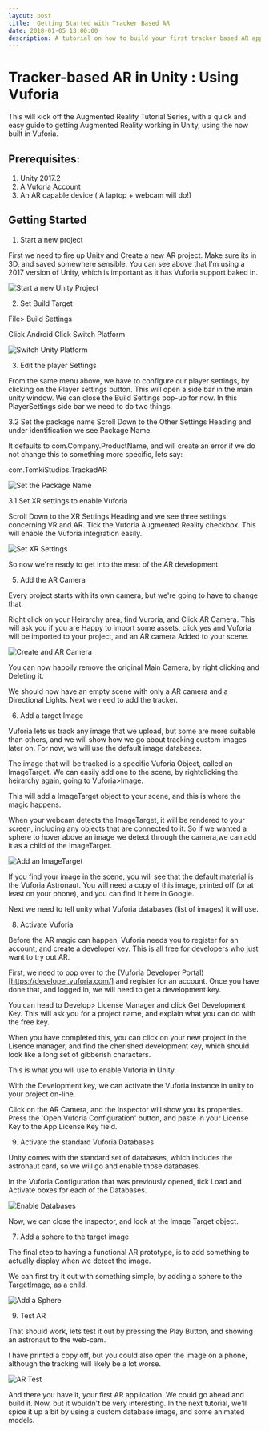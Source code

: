 ```yaml
---
layout: post
title:  Getting Started with Tracker Based AR 
date: 2018-01-05 13:00:00
description: A tutorial on how to build your first tracker based AR app with Vuforia and Unity.
---
```


# Tracker-based AR in Unity : Using Vuforia 

This will kick off the Augmented Reality Tutorial Series, with a quick and easy guide to getting Augmented Reality working in Unity, using the now built in Vuforia.

## Prerequisites:

1. Unity 2017.2
2. A Vuforia Account
3. An AR capable device ( A laptop + webcam will do!)

## Getting Started

1. Start a new project

First we need to fire up Unity and Create a new AR project. Make sure its in 3D, and saved somewhere sensible. You can see above that I'm using a 2017 version of Unity, which is important as it has Vuforia support baked in.

<div class="img_row">
	<img style="max-height: 100%"  src="{{ site.baseurl }}/img/Blogs/Tracked_AR_Vuforia/Uniny_New_Project.PNG" alt="Start a new Unity Project" title="New Project"/>
</div>

2. Set Build Target

File> Build Settings

Click Android
Click Switch Platform

<div class="img_row">
	<img style="max-height: 100%"  src="{{ site.baseurl }}/img/Blogs/Tracked_AR_Vuforia/Unity_Switch_Platform.PNG" alt="Switch Unity Platform" title="Switch Platform"/>
</div>

3. Edit the player Settings

From the same menu above, we have to configure our player settings, by clicking on the Player settings button. This will open a side bar in the main unity window. We can close the Build Settings pop-up for now. In this PlayerSettings side bar we need to do two things.

3.2 Set the package name
Scroll Down to the Other Settings Heading and under identification we see Package Name.

It defaults to com.Company.ProductName, and will create an error if we do not change this to something more specific, lets say:

com.TomkiStudios.TrackedAR

<div class="img_row">
	<img style="max-height: 100%"  src="{{ site.baseurl }}/img/Blogs/Tracked_AR_Vuforia/Unity_Package_Name.PNG" alt="Set the Package Name" title="Package Name"/>
</div>


3.1 Set XR settings to enable Vuforia

Scroll Down to the XR Settings Heading and we see three settings concerning VR and AR. Tick the Vuforia Augmented Reality checkbox. This will enable the Vuforia integration easily.

<div class="img_row">
	<img style="max-height: 100%"  src="{{ site.baseurl }}/img/Blogs/Tracked_AR_Vuforia/Unity_XR_settings.PNG" alt="Set XR Settings" title="Set XR Settings"/>
</div>


So now we're ready to get into the meat of the AR development. 

5. Add the AR Camera

Every project starts with its own camera, but we're going to have to change that. 

Right click on your Heirarchy area, find Vuroria, and Click AR Camera. This will ask you if you are Happy to import some assets, click yes and Vuforia will be imported to your project, and an AR camera Added to your scene.

<div class="img_row">
	<img style="max-height: 100%"  src="{{ site.baseurl }}/img/Blogs/Tracked_AR_Vuforia/Unity_AR_Camera.png" alt="Create and AR Camera" title="AR Camera"/>
</div>

You can now happily remove the original Main Camera, by right clicking and Deleting it.

We should now have an empty scene with only a AR camera and a Directional Lights. Next we need to add the tracker.

6. Add a target Image

Vuforia lets us track any image that we upload, but some are more suitable than others, and we will show how we go about tracking custom images later on. For now, we will use the default image databases. 

The image that will be tracked is a specific Vuforia Object, called an ImageTarget. We can easily add one to the scene, by rightclicking the heirarchy again, going to Vuforia>Image.

This will add a ImageTarget object to your scene, and this is where the magic happens. 

When your webcam detects the ImageTarget, it will be rendered to your screen, including any objects that are connected to it. So if we wanted a sphere to hover above an image we detect through the camera,we can add it as a child of the ImageTarget.

<div class="img_row">
	<img style="max-height: 100%"  src="{{ site.baseurl }}/img/Blogs/Tracked_AR_Vuforia/Unity_ImageTarget.PNG" alt="Add an ImageTarget" title="TargetImage"/>
</div>

If you find your image in the scene, you will see that the default material is the Vuforia Astronaut. You will need a copy of this image, printed off (or at least on your phone), and you can find it here in Google.

Next we need to tell unity what Vuforia databases (list of images) it will use.

8. Activate Vuforia

Before the AR magic can happen, Vuforia needs you to register for an account, and create a developer key. This is all free for developers who just want to try out AR.

First, we need to pop over to the (Vuforia Developer Portal)[https://developer.vuforia.com/] and register for an account. Once you have done that, and logged in, we will need to get a development key. 

You can head to Develop> License Manager and click Get Development Key. This will ask you for a project name, and explain what you can do with the free key.

When you have completed this, you can click on your new project in the Lisence manager, and find the cherished development key, which should look like a long set of gibberish characters. 

This is what you will use to enable Vuforia in Unity. 

With the Development key, we can activate the Vuforia instance in unity to your project on-line.

Click on the AR Camera, and the Inspector will show you its properties. Press the 'Open Vuforia Configuration' button, and paste in your License Key to the App License Key field.

9. Activate the standard Vuforia Databases 

Unity comes with the standard set of databases, which includes the astronaut card, so we will go and enable those databases.

In the Vuforia Configuration that was previously opened, tick Load and Activate boxes for each of the Databases.

<div class="img_row">
	<img style="max-height: 100%"  src="{{ site.baseurl }}/img/Blogs/Tracked_AR_Vuforia/Unity_Load_Databases.PNG" alt="Enable Databases" title="Databases"/>
</div>

Now, we can close the inspector, and look at the Image Target object.

7. Add a sphere to the target image

The final step to having a functional AR prototype, is to add something to actually display when we detect the image.

We can first try it out with something simple, by adding a sphere to the TargetImage, as a child.

<div class="img_row">
	<img style="max-height: 100%"  src="{{ site.baseurl }}/img/Blogs/Tracked_AR_Vuforia/Unity_Sphere.PNG" alt="Add a Sphere" title="AR Sphere"/>
</div>


9. Test AR

That should work, lets test it out by pressing the Play Button, and showing an astronaut to the web-cam. 

I have printed a copy off, but you could also open the image on a phone, although the tracking will likely be a lot worse.


<div class="img_row">
	<img style="max-height: 100%"  src="{{ site.baseurl }}/img/Blogs/Tracked_AR_Vuforia/Unity_Sphere.PNG" alt="AR Test" title="AR Test"/>
</div>


And there you have it, your first AR application. We could go ahead and build it. Now, but it wouldn't be very interesting. In the next tutorial, we'll spice it up a bit by using a custom database image, and some animated models. 

